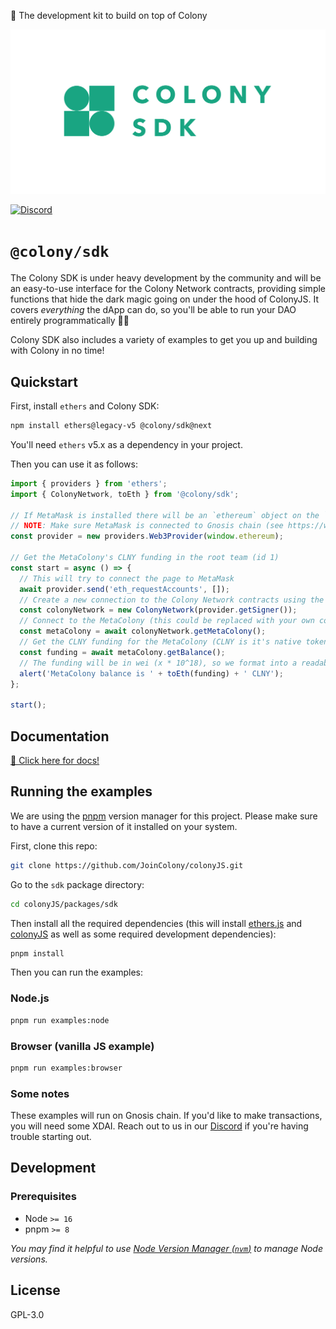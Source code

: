 🚀 The development kit to build on top of Colony

<div align="center">
  <img src="https://raw.githubusercontent.com/JoinColony/brand/v1.0.0/logo_sdk.svg" width="600" />
</div>

[![Discord](https://img.shields.io/discord/562263648173555742)](https://discord.gg/feVZWwysqM)

# `@colony/sdk`

The Colony SDK is under heavy development by the community and will be an easy-to-use interface for the Colony Network contracts, providing simple functions that hide the dark magic going on under the hood of ColonyJS.
It covers _everything_ the dApp can do, so you'll be able to run your DAO entirely programmatically 👩‍💻

Colony SDK also includes a variety of examples to get you up and building with Colony in no time!

## Quickstart

First, install `ethers` and Colony SDK:

```bash
npm install ethers@legacy-v5 @colony/sdk@next
```

You'll need `ethers` v5.x as a dependency in your project.

Then you can use it as follows:

```javascript
import { providers } from 'ethers';
import { ColonyNetwork, toEth } from '@colony/sdk';

// If MetaMask is installed there will be an `ethereum` object on the `window`
// NOTE: Make sure MetaMask is connected to Gnosis chain (see https://www.xdaichain.com/for-users/wallets/metamask/metamask-setup)
const provider = new providers.Web3Provider(window.ethereum);

// Get the MetaColony's CLNY funding in the root team (id 1)
const start = async () => {
  // This will try to connect the page to MetaMask
  await provider.send('eth_requestAccounts', []);
  // Create a new connection to the Colony Network contracts using the MetaMask "wallet"
  const colonyNetwork = new ColonyNetwork(provider.getSigner());
  // Connect to the MetaColony (this could be replaced with your own colony using `colonyNetwork.getColony(COLONY_ADDRESS)`)
  const metaColony = await colonyNetwork.getMetaColony();
  // Get the CLNY funding for the MetaColony (CLNY is it's native token)
  const funding = await metaColony.getBalance();
  // The funding will be in wei (x * 10^18), so we format into a readable string using the `toEth` function
  alert('MetaColony balance is ' + toEth(funding) + ' CLNY');
};

start();
```

## Documentation

[📑 Click here for docs!](https://docs.colony.io/colonysdk)

## Running the examples

We are using the [pnpm](https://pnpm.io/installation) version manager for this project. Please make sure to have a current version of it installed on your system.

First, clone this repo: 
```bash
git clone https://github.com/JoinColony/colonyJS.git
```

Go to the `sdk` package directory:

```bash
cd colonyJS/packages/sdk
```

Then install all the required dependencies (this will install [ethers.js](https://docs.ethers.io/v5/) and [colonyJS](https://github.com/JoinColony/colonyJS) as well as some required development dependencies):

```bash
pnpm install
```

Then you can run the examples:

### Node.js

```bash
pnpm run examples:node
```

### Browser (vanilla JS example)

```bash
pnpm run examples:browser
```

### Some notes

These examples will run on Gnosis chain. If you'd like to make transactions, you will need some XDAI. Reach out to us in our [Discord](https://discord.gg/feVZWwysqM) if you're having trouble starting out.

## Development

### Prerequisites

- Node `>= 16`
- pnpm `>= 8`

_You may find it helpful to use [Node Version Manager (`nvm`)](https://github.com/nvm-sh/nvm) to manage Node versions._

## License

GPL-3.0
